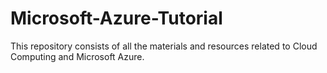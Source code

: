 # Microsoft-Azure-Tutorial
<p> This repository consists of all the materials and resources related to Cloud Computing and Microsoft Azure. </p>
